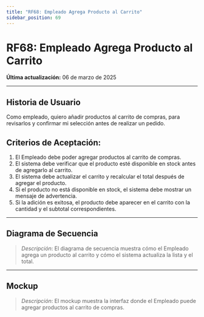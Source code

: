 ```yaml
---
title: "RF68: Empleado Agrega Producto al Carrito"  
sidebar_position: 69
---
```


# RF68: Empleado Agrega Producto al Carrito  

**Última actualización:** 06 de marzo de 2025  

---

## Historia de Usuario  

Como empleado, quiero añadir productos al carrito de compras, para revisarlos y confirmar mi selección antes de realizar un pedido.



## **Criterios de Aceptación:**  

1. El Empleado debe poder agregar productos al carrito de compras.  
2. El sistema debe verificar que el producto esté disponible en stock antes de agregarlo al carrito.  
3. El sistema debe actualizar el carrito y recalcular el total después de agregar el producto.  
4. Si el producto no está disponible en stock, el sistema debe mostrar un mensaje de advertencia.  
5. Si la adición es exitosa, el producto debe aparecer en el carrito con la cantidad y el subtotal correspondientes.  

---

## **Diagrama de Secuencia**  

> *Descripción*: El diagrama de secuencia muestra cómo el Empleado agrega un producto al carrito y cómo el sistema actualiza la lista y el total.  

---

## **Mockup**  

> *Descripción*: El mockup muestra la interfaz donde el Empleado puede agregar productos al carrito de compras.  
